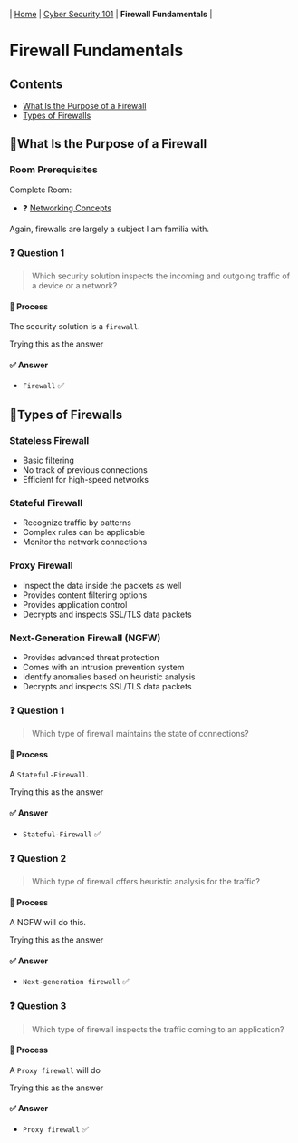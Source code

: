 | [Home](../README.md) | [Cyber Security 101](../README.md#cyber-security-101) | **Firewall Fundamentals** |

# Firewall Fundamentals

## Contents
- [What Is the Purpose of a Firewall](#what-is-the-purpose-of-a-firewall)
- [Types of Firewalls](#types-of-firewalls)


## 📘What Is the Purpose of a Firewall

### Room Prerequisites
Complete Room:
- ❓ [Networking Concepts](https://tryhackme.com/room/networkingconcepts)

Again, firewalls are largely a subject I am familia with. 

### ❓ Question 1

> Which security solution inspects the incoming and outgoing traffic of a device or a network?

#### 🧪 Process

The security solution is a `firewall`. 

Trying this as the answer

#### ✅ Answer

- `Firewall` ✅


## 📘Types of Firewalls

### Stateless Firewall
- Basic filtering
- No track of previous connections
- Efficient for high-speed networks

### Stateful Firewall
- Recognize traffic by patterns
- Complex rules can be applicable
- Monitor the network connections

### Proxy Firewall
- Inspect the data inside the packets as well
- Provides content filtering options
- Provides application control
- Decrypts and inspects SSL/TLS data packets

### Next-Generation Firewall (NGFW)
- Provides advanced threat protection
- Comes with an intrusion prevention system
- Identify anomalies based on heuristic analysis
- Decrypts and inspects SSL/TLS data packets


### ❓ Question 1

> Which type of firewall maintains the state of connections?

#### 🧪 Process

A `Stateful-Firewall`.

Trying this as the answer

#### ✅ Answer

- `Stateful-Firewall` ✅


### ❓ Question 2

> Which type of firewall offers heuristic analysis for the traffic?

#### 🧪 Process

A NGFW will do this.

Trying this as the answer

#### ✅ Answer

- `Next-generation firewall` ✅


### ❓ Question 3

> Which type of firewall inspects the traffic coming to an application?

#### 🧪 Process

A `Proxy firewall` will do

Trying this as the answer

#### ✅ Answer

- `Proxy firewall` ✅


